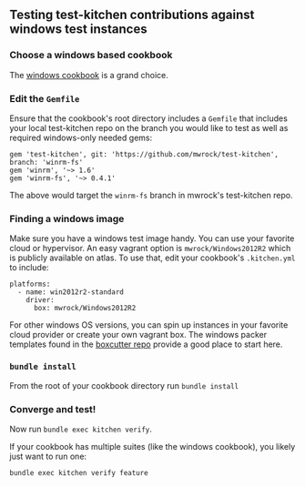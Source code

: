 ## Testing test-kitchen contributions against windows test instances

### Choose a windows based cookbook
The [windows cookbook](https://github.com/chef-cookbooks/windows) is a grand choice.

### Edit the `Gemfile` 
Ensure that the cookbook's root directory includes a `Gemfile` that includes your local test-kitchen repo on the branch you would like to test as well as required windows-only needed gems:
```
gem 'test-kitchen', git: 'https://github.com/mwrock/test-kitchen', branch: 'winrm-fs'
gem 'winrm', '~> 1.6'
gem 'winrm-fs', '~> 0.4.1'
```
The above would target the `winrm-fs` branch in mwrock's test-kitchen repo.

### Finding a windows image
Make sure you have a windows test image handy. You can use your favorite cloud or hypervisor. An easy vagrant option is `mwrock/Windows2012R2` which is publicly available on atlas. To use that, edit your cookbook's `.kitchen.yml` to include:
```
platforms:
  - name: win2012r2-standard
    driver:
      box: mwrock/Windows2012R2
```

For other windows OS versions, you can spin up instances in your favorite cloud provider or create your own vagrant box. The windows packer templates found in the [boxcutter repo](https://github.com/boxcutter/windows) provide a good place to start here.

### `bundle install`

From the root of your cookbook directory run `bundle install`

### Converge and test!

Now run `bundle exec kitchen verify`.

If your cookbook has multiple suites (like the windows cookbook), you likely just want to run one:
```
bundle exec kitchen verify feature
```
